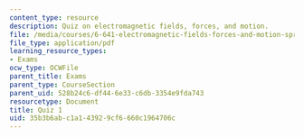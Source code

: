 ```yaml
---
content_type: resource
description: Quiz on electromagnetic fields, forces, and motion.
file: /media/courses/6-641-electromagnetic-fields-forces-and-motion-spring-2009/35b3b6abc1a143929cf6660c1964706c_MIT6_641s09_quiz2006_1.pdf
file_type: application/pdf
learning_resource_types:
- Exams
ocw_type: OCWFile
parent_title: Exams
parent_type: CourseSection
parent_uid: 528b24c6-df44-6e33-c6db-3354e9fda743
resourcetype: Document
title: Quiz 1
uid: 35b3b6ab-c1a1-4392-9cf6-660c1964706c
---
```

